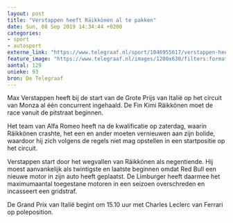 ```yaml
---
layout: post
title: "Verstappen heeft Räikkönen al te pakken"
date: Sun, 08 Sep 2019 14:34:44 +0200
categories: 
- sport 
- autosport 
externe_link: "https://www.telegraaf.nl/sport/1046955617/verstappen-heeft-raikkonen-al-te-pakken"
feature_image: "https://www.telegraaf.nl/images/1200x630/filters:format(jpeg):quality(80)/cdn-kiosk-api.telegraaf.nl/d1e9084e-d235-11e9-80b1-0217670beecd.jpg"
aantal: 129
unieke: 93
bron: De Telegraaf
---
```


<p class="intro">Max Verstappen heeft bij de start van de Grote Prijs van Italië op het circuit van Monza al één concurrent ingehaald. De Fin Kimi Räikkönen moet de race vanuit de pitstraat beginnen.</p> <p>Het team van Alfa Romeo heeft na de kwalificatie op zaterdag, waarin Räikkönen crashte, het een en ander moeten vernieuwen aan zijn bolide, waardoor hij zich volgens de regels niet mag opstellen in een startpositie op het circuit.</p><p>Verstappen start door het wegvallen van Räikkönen als negentiende. Hij moest aanvankelijk als twintigste en laatste beginnen omdat Red Bull een nieuwe motor in zijn auto heeft geplaatst. De Limburger heeft daarmee het maximumaantal toegestane motoren in een seizoen overschreden en incasseert een gridstraf.</p><p>De Grand Prix van Italië begint om 15.10 uur met Charles Leclerc van Ferrari op poleposition.</p>
